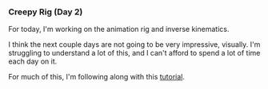 ### Creepy Rig (Day 2)

For today, I'm working on the animation rig and inverse kinematics.

I think the next couple days are not going to be very impressive, visually.
I'm struggling to understand a lot of this, and I can't afford to spend
a lot of time each day on it.

For much of this, I'm following along with this [tutorial][fur_dude_tutorial].

[fur_dude_tutorial]: https://www.sidefx.com/tutorials/kinefx-rigging-fur-dude/
